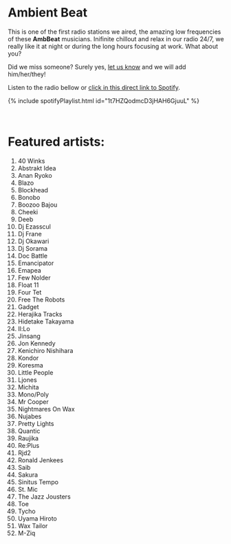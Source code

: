 # Ambient Beat

This is one of the first radio stations we aired, the amazing low frequencies of these **AmbBeat** musicians.
Inifinite chillout and relax in our radio 24/7, we really like it at night or during the long hours focusing at work. What about you?

Did we miss someone? Surely yes, [let us know](https://github.com/RadioNinjaPirata/commentsENG/issues/new) and we will add him/her/they!

Listen to the radio bellow or [click in this direct link to Spotify](https://open.spotify.com/playlist/1t7HZQodmcD3jHAH6GjuuL?si=VxTOQsr_Q8eQoQDdpHoDVA).

{% include spotifyPlaylist.html id="1t7HZQodmcD3jHAH6GjuuL" %}

<br>

# Featured artists:

1. 40 Winks
1. Abstrakt Idea
1. Anan Ryoko
1. Blazo
1. Blockhead
1. Bonobo
1. Boozoo Bajou
1. Cheeki
1. Deeb
1. Dj Ezasscul
1. Dj Frane
1. Dj Okawari
1. Dj Sorama
1. Doc Battle
1. Emancipator
1. Emapea
1. Few Nolder
1. Float 11
1. Four Tet
1. Free The Robots
1. Gadget
1. Herajika Tracks
1. Hidetake Takayama
1. Il:Lo
1. Jinsang
1. Jon Kennedy
1. Kenichiro Nishihara
1. Kondor
1. Koresma
1. Little People
1. Ljones
1. Michita
1. Mono/Poly
1. Mr Cooper
1. Nightmares On Wax
1. Nujabes
1. Pretty Lights
1. Quantic
1. Raujika
1. Re:Plus
1. Rjd2
1. Ronald Jenkees
1. Saib
1. Sakura
1. Sinitus Tempo
1. St. Mic
1. The Jazz Jousters
1. Toe
1. Tycho
1. Uyama Hiroto
1. Wax Tailor
1. Μ-Ziq
